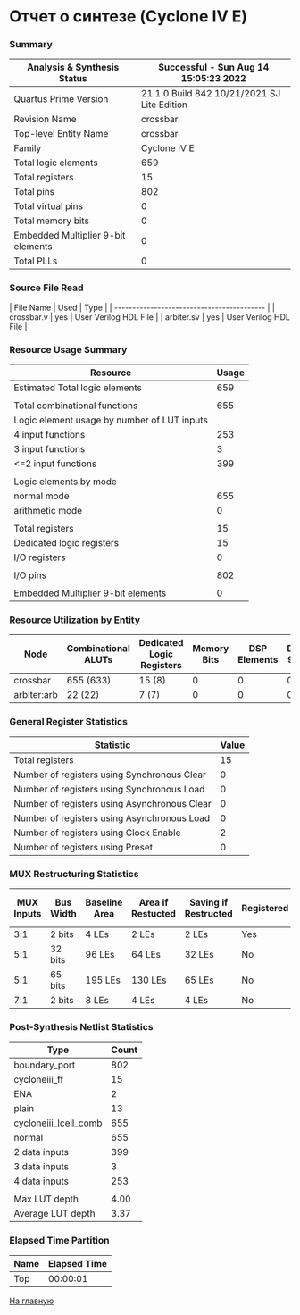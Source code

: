 # Отчет о синтезе (Cyclone IV E)

### Summary

| Analysis & Synthesis Status        | Successful - Sun Aug 14 15:05:23 2022       |
| ---------------------------------- | ------------------------------------------- |
| Quartus Prime Version              | 21.1.0 Build 842 10/21/2021 SJ Lite Edition |
| Revision Name                      | crossbar                                    |
| Top-level Entity Name              | crossbar                                    |
| Family                             | Cyclone IV E                                |
| Total logic elements               | 659                                         |
| Total registers                    | 15                                          |
| Total pins                         | 802                                         |
| Total virtual pins                 | 0                                           |
| Total memory bits                  | 0                                           |
| Embedded Multiplier 9-bit elements | 0                                           |
| Total PLLs                         | 0                                           |

### Source File Read

|  File Name  | Used |         Type          |
| ------------------------------------------ | 
| crossbar.v  | yes  | User Verilog HDL File |
| arbiter.sv  | yes  | User Verilog HDL File |

### Resource Usage Summary

|                  Resource                   | Usage |
| ------------------------------------------- | ----- |
| Estimated Total logic elements              |  659  |
|                                             |       |
| Total combinational functions               |  655  |
| Logic element usage by number of LUT inputs |       |
| 4 input functions                           |  253  |
| 3 input functions                           |   3   |
| <=2 input functions                         |  399  |
|                                             |       |
| Logic elements by mode                      |       |
| normal mode                                 |  655  |
| arithmetic mode                             |   0   |
|                                             |       |
| Total registers                             |  15   |
| Dedicated logic registers                   |  15   |
| I/O registers                               |   0   |
|                                             |       |
| I/O pins                                    |  802  |
|                                             |       |
| Embedded Multiplier 9-bit elements          |   0   |


### Resource Utilization by Entity

| Node | Combinational ALUTs | Dedicated Logic Registers | Memory Bits | DSP Elements | DSP 9x9 | DSP 18x18 | Pins | Virtual Pins |
|-|-|-|-|-|-|-|-|-|
| crossbar      | 655 (633) | 15 (8)  | 0 | 0 | 0 | 0 | 802 | 0 |
| arbiter:arb   | 22 (22)   | 7 (7)   | 0 | 0 | 0 | 0 | 0   | 0 |

### General Register Statistics

| Statistic | Value |
| -------------------------------------------- | -- |
| Total registers                              | 15 |
| Number of registers using Synchronous Clear  | 0  |
| Number of registers using Synchronous Load   | 0  |
| Number of registers using Asynchronous Clear | 0  |
| Number of registers using Asynchronous Load  | 0  |
| Number of registers using Clock Enable       | 2  |
| Number of registers using Preset             | 0  |

### MUX Restructuring Statistics

| MUX Inputs | Bus Width | Baseline Area | Area if Restucted | Saving if Restructed | Registered | Example MUX Output |
| ----- | ------- | ------- | ------- | ----- | ---- | ------------------------------ |
| 3:1 | 2 bits  | 4 LEs   | 2 LEs   | 2 LEs | Yes | ||crossbar|arbiter:arb|mask1 |
| 5:1 | 32 bits  | 96 LEs   | 64 LEs   | 32 LEs | No  | |crossbar|master_0_rdata |
| 5:1 | 65 bits  | 195 LEs   | 130 LEs   | 65 LEs | No  | |crossbar|slave_0_addr |
| 7:1 | 2 bits  | 8 LEs   | 4 LEs   | 4 LEs | No  | |crossbar|master_read |

### Post-Synthesis Netlist Statistics

| Type | Count |
| ----------------------- | ------ |
| boundary_port           | 802    |
| cycloneiii_ff           | 15     |
| ENA                     | 2      |
| plain                   | 13     |
| cycloneiii_lcell_comb   | 655    |
| normal                  | 655    |
| 2 data inputs           | 399    |
| 3 data inputs           | 3      |
| 4 data inputs           | 253    |
|                         |        |
| Max LUT depth           | 4.00   |
| Average LUT depth       | 3.37   |

### Elapsed Time Partition

| Name | Elapsed Time |
| ----------------------- | ------ |
| Top | 00:00:01 |


[На главную](https://github.com/romantitovmephi/Crossbar/blob/main/README.md)